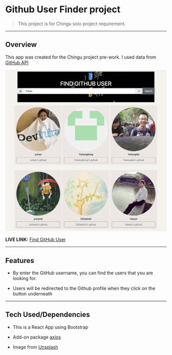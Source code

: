 # Github User Finder project 
>This project is for Chingu solo project requirement.

---
## Overview

This app was created for the Chingu project pre-work. I used data from [GitHub API](<https://api.github.com/search/users?q=example>)

![example](./example.png)

**LIVE LINK:** [Find GitHub User](<https://github-fetch-by-username.netlify.app/>)

---

## Features
- By enter the GitHub username, you can find the users that you are looking for.

- Users will be redirected to the Github profile when they click on the button underneath


---
 
## Tech Used/Dependencies
- This is a React App using Bootstrap

- Add-on package [axios](<https://github.com/axios/axios>)

- Image from [Unsplash](<https://unsplash.com/>)
















